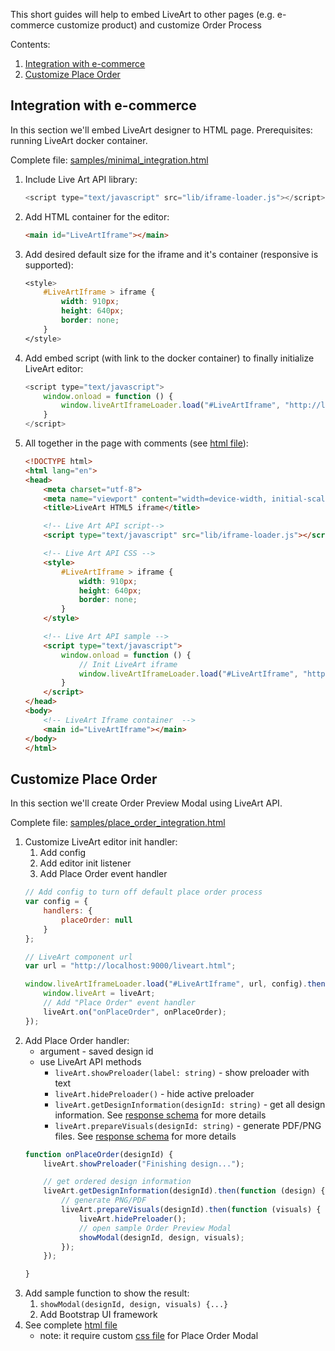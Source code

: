 This short guides will help to embed LiveArt to other pages (e.g. e-commerce customize product) and customize Order Process

Contents:
1. [Integration with e-commerce](#Integration-with-e-commerce)
2. [Customize Place Order](#Customize-Place-Order)

## Integration with e-commerce

In this section we'll embed LiveArt designer to HTML page. Prerequisites: running LiveArt docker container.

Complete file: [samples/minimal_integration.html](samples/minimal_integration.html)

1. Include Live Art API library:
    ```js
    <script type="text/javascript" src="lib/iframe-loader.js"></script>
    ```
2. Add HTML container for the editor:
    ```html
    <main id="LiveArtIframe"></main>
    ```
3. Add desired default size for the iframe and it's container (responsive is supported):
    ```css
    <style>
        #LiveArtIframe > iframe {
            width: 910px;
            height: 640px;
            border: none;
        }
    </style>
    ```
4. Add embed script (with link to the docker container) to finally initialize LiveArt editor:
    ```js
    <script type="text/javascript">
        window.onload = function () {
            window.liveArtIframeLoader.load("#LiveArtIframe", "http://localhost:9000/liveart.html");
        }
    </script>
    ```
5. All together in the page with comments (see [html file](samples/minimal-integration.html)):
    ```html
    <!DOCTYPE html>
    <html lang="en">
    <head>
        <meta charset="utf-8">
        <meta name="viewport" content="width=device-width, initial-scale=1, maximum-scale=1">
        <title>LiveArt HTML5 iframe</title>

        <!-- Live Art API script-->
        <script type="text/javascript" src="lib/iframe-loader.js"></script>

        <!-- Live Art API CSS -->
        <style>
            #LiveArtIframe > iframe {
                width: 910px;
                height: 640px;
                border: none;
            }
        </style>

        <!-- Live Art API sample -->
        <script type="text/javascript">
            window.onload = function () {
                // Init LiveArt iframe
                window.liveArtIframeLoader.load("#LiveArtIframe", "http://localhost:9000/liveart.html");
            }
        </script>
    </head>
    <body>
        <!-- LiveArt Iframe container  -->
        <main id="LiveArtIframe"></main>
    </body>
    </html>
    ```

## Customize Place Order

In this section we'll create Order Preview Modal using  LiveArt  API.

Complete file: [samples/place_order_integration.html](samples/place_order_integration.html)

1. Customize LiveArt editor init handler: 
    1. Add config
    2. Add editor init listener
    3. Add Place Order event handler
    ```js
    // Add config to turn off default place order process
    var config = {
        handlers: {
            placeOrder: null
        }
    };

    // LiveArt component url
    var url = "http://localhost:9000/liveart.html";

    window.liveArtIframeLoader.load("#LiveArtIframe", url, config).then(liveArt => {
        window.liveArt = liveArt;
        // Add "Place Order" event handler
        liveArt.on("onPlaceOrder", onPlaceOrder);
    });
    ```
2. Add Place Order handler:
    * argument - saved design id
    * use LiveArt API methods
        * `liveArt.showPreloader(label: string)` - show preloader with text
        * `liveArt.hidePreloader()` - hide active preloader
        * `liveArt.getDesignInformation(designId: string)` - get all design information. See [response schema](samples/schema/service/design/DesignDataObject.schema.json) for more details
        * `liveArt.prepareVisuals(designId: string)` - generate PDF/PNG files. See [response schema](samples/schema/config/VisualsInfo.schema.json) for more details
    ```js
    function onPlaceOrder(designId) {
        liveArt.showPreloader("Finishing design...");

        // get ordered design information
        liveArt.getDesignInformation(designId).then(function (design) {
            // generate PNG/PDF 
            liveArt.prepareVisuals(designId).then(function (visuals) {
                liveArt.hidePreloader();
                // open sample Order Preview Modal
                showModal(designId, design, visuals);
            });
        });

    }
    ```
3. Add sample function to show the result:
    1. `showModal(designId, design, visuals) {...}`
    2. Add Bootstrap UI framework
4. See complete [html file](samples/place_order_integration.html)
    - note: it require custom [css file](samples/css/iframe-loader.css) for Place Order Modal